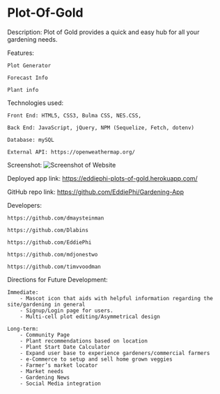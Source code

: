 # Plot-Of-Gold


Description:
    Plot of Gold provides a quick and easy hub for all your gardening needs.

Features:

    Plot Generator

    Forecast Info

    Plant info

Technologies used:
    
    Front End: HTML5, CSS3, Bulma CSS, NES.CSS,
    
    Back End: JavaScript, jQuery, NPM (Sequelize, Fetch, dotenv)
    
    Database: mySQL
    
    External API: https://openweathermap.org/ 

Screenshot: ![Screenshot of Website](./public/assets/screenshot.png)

Deployed app link: https://eddiephi-plots-of-gold.herokuapp.com/

GitHub repo link: https://github.com/EddiePhi/Gardening-App

Developers:

    https://github.com/dmaysteinman

    https://github.com/Dlabins
    
    https://github.com/EddiePhi

    https://github.com/mdjonestwo
    
    https://github.com/timvvoodman

Directions for Future Development:

    Immediate:
        - Mascot icon that aids with helpful information regarding the site/gardening in general
        - Signup/Login page for users.
        - Multi-cell plot editing/Asymmetrical design

    Long-term:
        - Community Page
        - Plant recommendations based on location
        - Plant Start Date Calculator
        - Expand user base to experience gardeners/commercial farmers
        - e-Commerce to setup and sell home grown veggies
        - Farmer’s market locator
        - Market needs
        - Gardening News
        - Social Media integration
